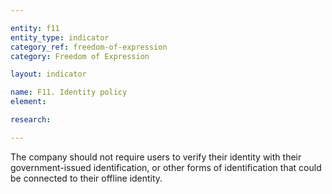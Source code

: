```yaml
---

entity: f11
entity_type: indicator
category_ref: freedom-of-expression
category: Freedom of Expression

layout: indicator

name: F11. Identity policy
element: 

research: 

---
```

The company should not require users to verify their identity with their government-issued identification, or other forms of identification that could be connected to their offline identity.